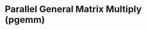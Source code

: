 <!--
 * Copyright (c) 2021-2022 ZJU Database Group, Zhejiang University. 
 * All rights reserved. 
 * 
 * This file is covered by the LICENSE.txt license file in the root directory.
 * 
 * @Description: 
 * 
 * @Author: Yifan Wu
 * @Date: 2022-05-18 14:10:53
 * @LastEditTime: 2022-05-18 14:17:57
-->
# Parallel General Matrix Multiply (pgemm)
